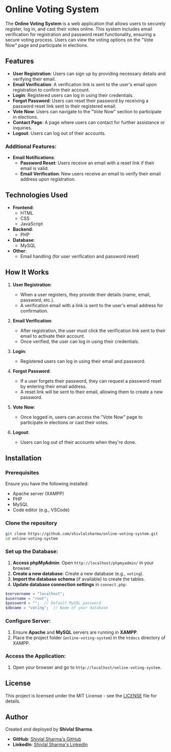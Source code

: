 # Online Voting System

The **Online Voting System** is a web application that allows users to securely register, log in, and cast their votes online. This system includes email verification for registration and password reset functionality, ensuring a secure voting process. Users can view the voting options on the "Vote Now" page and participate in elections.

## Features

- **User Registration**: Users can sign up by providing necessary details and verifying their email.
- **Email Verification**: A verification link is sent to the user's email upon registration to confirm their account.
- **Login**: Registered users can log in using their credentials.
- **Forgot Password**: Users can reset their password by receiving a password reset link sent to their registered email.
- **Vote Now**: Users can navigate to the "Vote Now" section to participate in elections.
- **Contact Page**: A page where users can contact for further assistance or inquiries.
- **Logout**: Users can log out of their accounts.

### Additional Features:

- **Email Notifications**:
  - **Password Reset**: Users receive an email with a reset link if their email is valid.
  - **Email Verification**: New users receive an email to verify their email address upon registration.

## Technologies Used

- **Frontend**:
  - HTML
  - CSS
  - JavaScript
- **Backend**:
  - PHP
- **Database**:
  - MySQL
- **Other**:
  - Email handling (for user verification and password reset)

## How It Works

1. **User Registration**:
   - When a user registers, they provide their details (name, email, password, etc.).
   - A verification email with a link is sent to the user's email address for confirmation.

2. **Email Verification**:
   - After registration, the user must click the verification link sent to their email to activate their account.
   - Once verified, the user can log in using their credentials.

3. **Login**:
   - Registered users can log in using their email and password.

4. **Forgot Password**:
   - If a user forgets their password, they can request a password reset by entering their email address.
   - A reset link will be sent to their email, allowing them to create a new password.

5. **Vote Now**:
   - Once logged in, users can access the "Vote Now" page to participate in elections or cast their votes.

6. **Logout**:
   - Users can log out of their accounts when they're done.

## Installation

### Prerequisites

Ensure you have the following installed:
- Apache server (XAMPP)
- PHP
- MySQL
- Code editor (e.g., VSCode)

### Clone the repository
```bash
git clone https://github.com/shivlalsharma/online-voting-system.git
cd online-voting-system
```
### Set up the Database:

1. **Access phpMyAdmin**: Open `http://localhost/phpmyadmin/` in your browser.
2. **Create a new database**: Create a new database (e.g., `voting`).
3. **Import the database schema** (if available) to create the tables.
4. **Update database connection settings** in `connect.php`:
```php
$servername = "localhost";
$username = "root";
$password = "";  // Default MySQL password
$dbname = "voting";  // Name of your database
```

### Configure Server:

1. Ensure **Apache** and **MySQL** servers are running in **XAMPP**.
2. Place the project folder (`online-voting-system`) in the `htdocs` directory of XAMPP.


### Access the Application:

1. Open your browser and go to `http://localhost/online-voting-system`.

## License

This project is licensed under the MIT License - see the [LICENSE](LICENSE) file for details.

## Author

Created and deployed by **Shivlal Sharma**.  
- **GitHub**: [Shivlal Sharma's GitHub](https://github.com/shivlalsharma)
- **LinkedIn**: [Shivlal Sharma's LinkedIn](https://www.linkedin.com/in/shivlal-sharma-56ba5a284/)